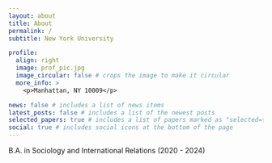 ```yaml
---
layout: about
title: About
permalink: /
subtitle: New York University

profile:
  align: right
  image: prof_pic.jpg
  image_circular: false # crops the image to make it circular
  more_info: >
    <p>Manhattan, NY 10009</p>

news: false # includes a list of news items
latest_posts: false # includes a list of the newest posts
selected_papers: true # includes a list of papers marked as "selected={true}"
social: true # includes social icons at the bottom of the page
---
```

B.A. in Sociology and International Relations (2020 - 2024)
